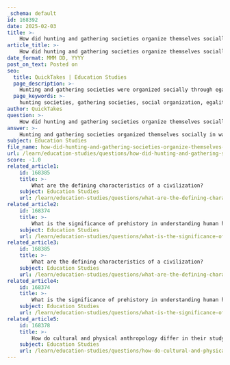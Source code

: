 ```yaml
---
_schema: default
id: 168392
date: 2025-02-03
title: >-
    How did hunting and gathering societies organize themselves socially?
article_title: >-
    How did hunting and gathering societies organize themselves socially?
date_format: MMM DD, YYYY
post_on_text: Posted on
seo:
  title: QuickTakes | Education Studies
  page_description: >-
    Hunting and gathering societies were organized socially through egalitarian structures, kinship ties, and communal resource management, adapting to their nomadic lifestyles and environments.
  page_keywords: >-
    hunting societies, gathering societies, social organization, egalitarian, kinship ties, nomadic lifestyle, resource sharing, cultural practices, mobility, communal resources
author: QuickTakes
question: >-
    How did hunting and gathering societies organize themselves socially?
answer: >-
    Hunting and gathering societies organized themselves socially in ways that were largely influenced by their nomadic lifestyle and reliance on the environment for subsistence. Here are some key aspects of their social organization:\n\n1. **Egalitarian Social Structures**: Many hunting and gathering societies exhibited egalitarian social structures, meaning that there was minimal hierarchy among members. This lack of rigid social stratification facilitated cooperation and resource sharing, which were essential for survival in challenging environments. Decisions were often made collectively, and leadership roles were typically informal and based on experience or knowledge rather than inherited status.\n\n2. **Kinship Ties**: Kinship played a crucial role in the social organization of these societies. Family and clan relationships were fundamental, providing a support network that helped maintain social cohesion. Kinship ties not only defined social roles and responsibilities but also influenced resource sharing and cooperation during hunting and gathering activities. Extended family groups often traveled together, reinforcing bonds and ensuring mutual support.\n\n3. **Mobility and Adaptability**: The nomadic nature of hunting and gathering societies required them to be highly mobile and adaptable. Social structures were flexible, allowing groups to respond to environmental changes and resource availability. This adaptability was crucial for survival, as it enabled them to move to areas with abundant food and water.\n\n4. **Lack of Property Concepts**: In many hunting and gathering societies, there was little emphasis on individual ownership of land or resources. Instead, resources were often viewed as communal, with a focus on sharing and cooperation. This communal approach to resources helped to reduce conflict and fostered a sense of community among members.\n\n5. **Cultural Practices and Oral Histories**: Social organization was also reflected in cultural practices, rituals, and oral histories that reinforced group identity and shared values. These practices helped to transmit knowledge about the environment, hunting techniques, and social norms, ensuring that essential information was passed down through generations.\n\nIn summary, hunting and gathering societies were characterized by egalitarian structures, strong kinship ties, mobility, communal resource management, and rich cultural practices. These elements were vital for their survival and adaptation in diverse environments.
subject: Education Studies
file_name: how-did-hunting-and-gathering-societies-organize-themselves-socially.md
url: /learn/education-studies/questions/how-did-hunting-and-gathering-societies-organize-themselves-socially
score: -1.0
related_article1:
    id: 168385
    title: >-
        What are the defining characteristics of a civilization?
    subject: Education Studies
    url: /learn/education-studies/questions/what-are-the-defining-characteristics-of-a-civilization
related_article2:
    id: 168374
    title: >-
        What is the significance of prehistory in understanding human history?
    subject: Education Studies
    url: /learn/education-studies/questions/what-is-the-significance-of-prehistory-in-understanding-human-history
related_article3:
    id: 168385
    title: >-
        What are the defining characteristics of a civilization?
    subject: Education Studies
    url: /learn/education-studies/questions/what-are-the-defining-characteristics-of-a-civilization
related_article4:
    id: 168374
    title: >-
        What is the significance of prehistory in understanding human history?
    subject: Education Studies
    url: /learn/education-studies/questions/what-is-the-significance-of-prehistory-in-understanding-human-history
related_article5:
    id: 168378
    title: >-
        How do cultural and physical anthropology differ in their study of human societies?
    subject: Education Studies
    url: /learn/education-studies/questions/how-do-cultural-and-physical-anthropology-differ-in-their-study-of-human-societies
---
```


&nbsp;